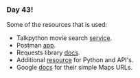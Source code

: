 ### Day 43!  

Some of the resources that is used:

* Talkpython movie search [service](http://movie_service.talkpython.fm).
* Postman [app](https://www.getpostman.com). 
* Requests library [docs](http://docs.python-requests.org/en/master/). 
* Additional [resource](https://realpython.com/api-integration-in-python/) for Python and API's. 
* Google [docs](https://developers.google.com/maps/documentation/urls/guide) for their simple Maps URLs. 


